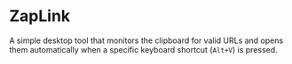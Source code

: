 # ZapLink

A simple desktop tool that monitors the clipboard for valid URLs and opens them automatically when a specific keyboard shortcut (`Alt+V`) is pressed. 